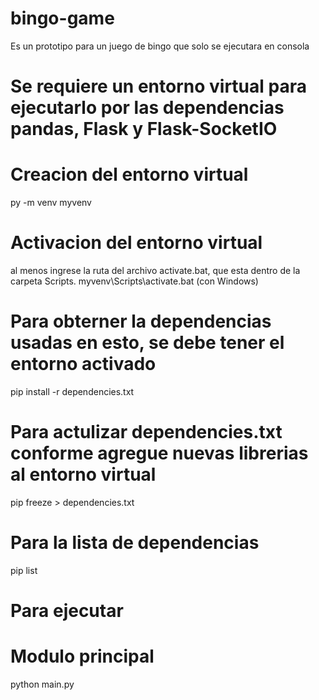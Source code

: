 # bingo-game
Es un prototipo para un juego de bingo que solo se ejecutara en consola

# Se requiere un entorno virtual para ejecutarlo por las dependencias pandas, Flask y Flask-SocketIO

# Creacion del entorno virtual
py -m venv myvenv

# Activacion del entorno virtual
al menos ingrese la ruta del archivo activate.bat, que esta dentro de la carpeta Scripts.
myvenv\Scripts\activate.bat (con Windows)

# Para obterner la dependencias usadas en esto, se debe tener el entorno activado
pip install -r dependencies.txt

# Para actulizar dependencies.txt conforme agregue nuevas librerias al entorno virtual
pip freeze > dependencies.txt


# Para la lista de dependencias
pip list

# Para ejecutar

# Modulo principal
python main.py